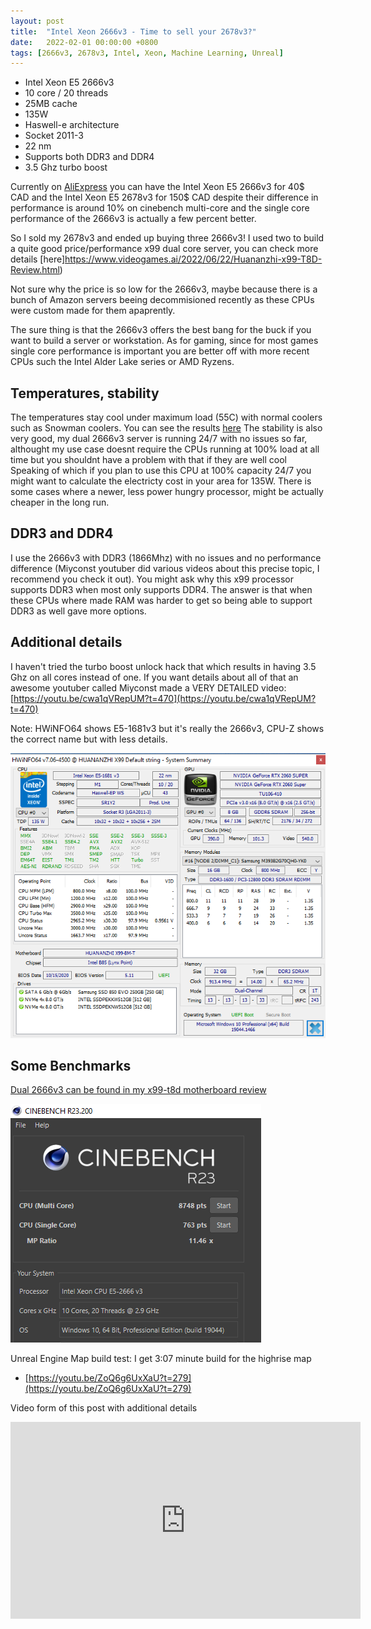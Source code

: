 ```yaml
---
layout: post
title:  "Intel Xeon 2666v3 - Time to sell your 2678v3?"
date:   2022-02-01 00:00:00 +0800
tags: [2666v3, 2678v3, Intel, Xeon, Machine Learning, Unreal]
---
```



*   Intel Xeon E5 2666v3 
*   10 core / 20 threads
*   25MB cache
*   135W
*   Haswell-e architecture
*   Socket 2011-3
*   22 nm
*   Supports both DDR3 and DDR4
*   3.5 Ghz turbo boost

Currently on [AliExpress](https://www.aliexpress.com/) you can have the Intel Xeon E5 2666v3 for 40$ CAD and the Intel Xeon E5 2678v3 for 150$ CAD despite their difference in performance is around 10% on cinebench multi-core and the single core performance of the 2666v3 is actually a few percent better.

So I sold my 2678v3 and ended up buying three 2666v3!
I used two to build a quite good price/performance x99 dual core server, you can check more details [here]https://www.videogames.ai/2022/06/22/Huananzhi-x99-T8D-Review.html)

Not sure why the price is so low for the 2666v3, maybe because there is a bunch of Amazon servers beeing decommisioned recently as these CPUs were custom made for them apaprently.

The sure thing is that the 2666v3 offers the best bang for the buck if you want to build a server or workstation. As for gaming, since for most games single core performance is important you are better off with more recent CPUs such the Intel Alder Lake series or AMD Ryzens.

## Temperatures, stability
The temperatures stay cool under maximum load (55C) with normal coolers such as Snowman coolers. You can see the results [here](https://youtu.be/ZoQ6g6UxXaU?t=322)
The stability is also very good, my dual 2666v3 server is running 24/7 with no issues so far, althought my use case doesnt require the CPUs running at 100% load at all time but you shouldnt have a problem with that if they are well cool
Speaking of which if you plan to use this CPU at 100% capacity 24/7 you might want to calculate the electricty cost in your area for 135W. There is some cases where a newer, less power hungry processor, might be actually cheaper in the long run.

## DDR3 and DDR4
I use the 2666v3 with DDR3 (1866Mhz) with no issues and no performance difference (Miyconst youtuber did various videos about this precise topic, I recommend you check it out). You might ask why this x99 processor supports DDR3 when most only supports DDR4. The answer is that when these CPUs where made RAM was harder to get so being able to support DDR3 as well gave more options.

## Additional details
I haven't tried the turbo boost unlock hack that which results in having 3.5 Ghz on all cores instead of one. If you want details about all of that an awesome youtuber called Miyconst made a VERY DETAILED video: [https://youtu.be/cwa1qVRepUM?t=470](https://youtu.be/cwa1qVRepUM?t=470)

Note: HWiNFO64 shows E5-1681v3 but it's really the 2666v3, CPU-Z shows the correct name but with less details.

![hwi](/assets/hardware/2666v3_hwi.png)

## Some Benchmarks

[Dual 2666v3 can be found in my x99-t8d motherboard review ](https://www.videogames.ai/2022/06/22/Huananzhi-x99-T8D-Review.html)

![r23](/assets/hardware/2666v3_r23.png)

Unreal Engine Map build test: I get 3:07 minute build for the highrise map
*   [https://youtu.be/ZoQ6g6UxXaU?t=279](https://youtu.be/ZoQ6g6UxXaU?t=279)



Video form of this post with additional details
<iframe width="560" height="315" src="https://www.youtube.com/embed/ZoQ6g6UxXaU" title="YouTube video player" frameborder="0" allow="accelerometer; autoplay; clipboard-write; encrypted-media; gyroscope; picture-in-picture" allowfullscreen></iframe>



